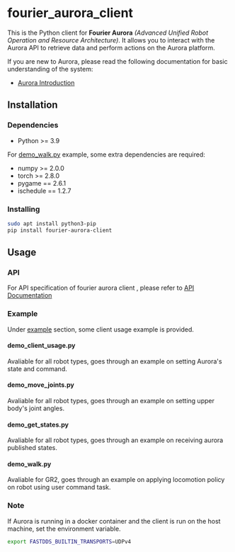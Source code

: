 # fourier_aurora_client

This is the Python client for **Fourier Aurora** *(Advanced Unified Robot Operation and Resource Architecture)*. It allows you to interact with the Aurora API to retrieve data and perform actions on the Aurora platform.

If you are new to Aurora, please read the following documentation for basic understanding of the system:

- [Aurora Introduction](../doc/EN/introduction_EN.md)

## Installation

### Dependencies

- Python >= 3.9

For [demo_walk.py](../../../example/gr2/demo_walk.py) example, some extra dependencies are required:

- numpy >= 2.0.0
- torch >= 2.8.0
- pygame == 2.6.1
- ischedule == 1.2.7

### Installing

```bash
sudo apt install python3-pip
pip install fourier-aurora-client
```

## Usage

### API

For API specification of fourier aurora client , please refer to [API Documentation](./docs/EN/API_document.md)

### Example

Under [example](../../../example) section, some client usage example is provided.

#### demo_client_usage.py

Avaliable for all robot types, goes through an example on setting Aurora's state and command.

#### demo_move_joints.py

Avaliable for all robot types, goes through an example on setting upper body's joint angles.

#### demo_get_states.py

Avaliable for all robot types, goes through an example on receiving aurora published states.

#### demo_walk.py

Avaliable for GR2, goes through an example on applying locomotion policy on robot using user command task.

### Note

If Aurora is running in a docker container and the client is run on the host machine, set the environment variable.

```bash
export FASTDDS_BUILTIN_TRANSPORTS=UDPv4
```
